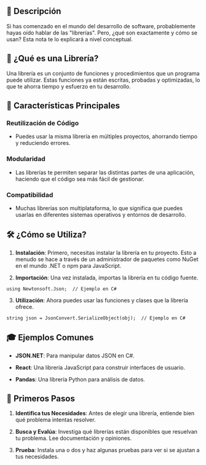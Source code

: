 ## 📝 Descripción

Si has comenzado en el mundo del desarrollo de software, probablemente hayas oído hablar de las "librerías". Pero, ¿qué son exactamente y cómo se usan? Esta nota te lo explicará a nivel conceptual.

## 🤔 ¿Qué es una Librería?

Una librería es un conjunto de funciones y procedimientos que un programa puede utilizar. Estas funciones ya están escritas, probadas y optimizadas, lo que te ahorra tiempo y esfuerzo en tu desarrollo.

## 🌟 Características Principales

### Reutilización de Código

- Puedes usar la misma librería en múltiples proyectos, ahorrando tiempo y reduciendo errores.

### Modularidad

- Las librerías te permiten separar las distintas partes de una aplicación, haciendo que el código sea más fácil de gestionar.

### Compatibilidad

- Muchas librerías son multiplataforma, lo que significa que puedes usarlas en diferentes sistemas operativos y entornos de desarrollo.

## 🛠️ ¿Cómo se Utiliza?

1. **Instalación**: Primero, necesitas instalar la librería en tu proyecto. Esto a menudo se hace a través de un administrador de paquetes como NuGet en el mundo .NET o npm para JavaScript.
    
2. **Importación**: Una vez instalada, importas la librería en tu código fuente.
    

`using Newtonsoft.Json;  // Ejemplo en C#`

3. **Utilización**: Ahora puedes usar las funciones y clases que la librería ofrece.


`string json = JsonConvert.SerializeObject(obj);  // Ejemplo en C#`

## 🎓 Ejemplos Comunes

- **JSON.NET**: Para manipular datos JSON en C#.
    
- **React**: Una librería JavaScript para construir interfaces de usuario.
    
- **Pandas**: Una librería Python para análisis de datos.
    

## 🚀 Primeros Pasos

1. **Identifica tus Necesidades**: Antes de elegir una librería, entiende bien qué problema intentas resolver.
    
2. **Busca y Evalúa**: Investiga qué librerías están disponibles que resuelvan tu problema. Lee documentación y opiniones.
    
3. **Prueba**: Instala una o dos y haz algunas pruebas para ver si se ajustan a tus necesidades.